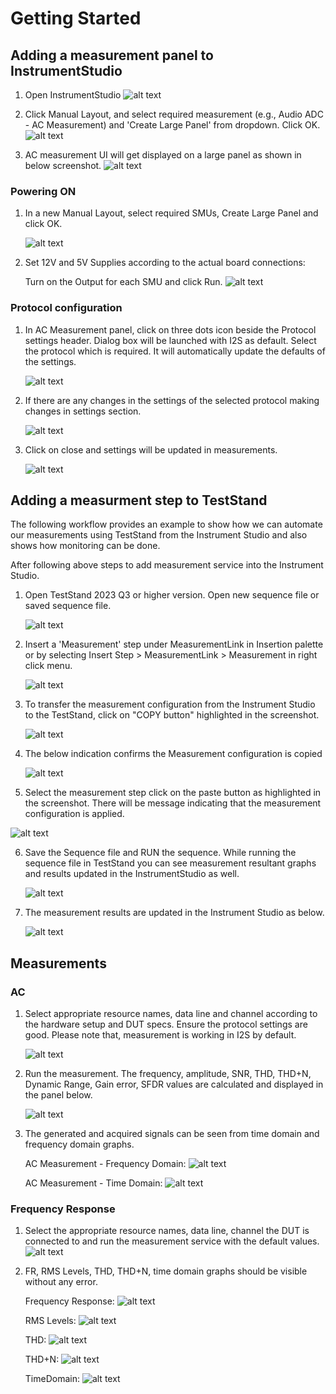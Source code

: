 # Getting Started

## Adding a measurement panel to InstrumentStudio

1. Open InstrumentStudio
   ![alt text](images/instr-studio-open-is.png)

2. Click Manual Layout, and select required measurement (e.g., Audio ADC - AC Measurement) and 'Create Large Panel' from dropdown. Click OK.
   ![alt text](images/instr-studio-manual-layout.png)

3. AC measurement UI will get displayed on a large panel as shown in below screenshot.
   ![alt text](images/instr-studio-ac-panel.png)


### Powering ON
1. In a new Manual Layout, select required SMUs, Create Large Panel and click OK.

   ![alt text](images/instr-studio-smu-selection.png)

2. Set 12V and 5V Supplies according to the actual board connections: 

   Turn on the Output for each SMU and click Run.
   ![alt text](images/instr-studio-smu-selection.png)

### Protocol configuration

1. In AC Measurement panel, click on three dots icon beside the Protocol settings header. Dialog box will be launched with I2S as default.
   Select the protocol which is required. It will automatically update the defaults of the settings.

   ![alt text](images/protocol-window.png)

2. If there are any changes in the settings of the selected protocol making changes in settings section.
   
   ![alt text](images/protocol-window.png)

3. Click on close and settings will be updated in measurements.
   
   ![alt text](images/close-window.png)

## Adding a measurment step to TestStand 

The following workflow provides an example to show how we can automate our measurements using TestStand from the Instrument Studio and also shows how monitoring can be done. 

After following above steps to add measurement service into the Instrument Studio.

1. Open TestStand 2023 Q3 or higher version. Open new sequence file or saved sequence file. 

   ![alt text](images/teststand-open-seq.png)

2. Insert a 'Measurement' step under MeasurementLink in Insertion palette or by selecting Insert Step > MeasurementLink > Measurement in right click menu.

   ![alt text](images/teststand-insert-measlink-step.png)

3. To transfer the measurement configuration from the Instrument Studio to the TestStand, click on "COPY button" highlighted in the screenshot.

   ![alt text](images/instr-studio-copy-meas-config.png)

4. The below indication confirms the Measurement configuration is copied

   ![alt text](images/instr-studio-meas-config-copied.png)

5. Select the measurement step click on the paste button as highlighted in the screenshot. There will be message indicating that the measurement configuration is applied.

  ![alt text](images/teststand-paste-config.png)

6. Save the Sequence file and RUN the sequence. While running the sequence file in TestStand you can see measurement resultant graphs and results  updated in the InstrumentStudio as well.

   ![alt text](images/teststand-run-seq.png)

7. The measurement results are updated in the Instrument Studio as below.

   ![alt text](images/instr-studio-results-from-ts.png)

## Measurements
### AC

1. Select appropriate resource names, data line and channel according to the hardware setup and DUT specs. Ensure the protocol settings are good. Please note that, measurement is working in I2S by default.

   ![alt text](images/ac-config.png)

2. Run the measurement. The frequency, amplitude, SNR, THD, THD+N, Dynamic Range, Gain error, SFDR values are calculated and displayed in the panel below.

   ![alt text](images/ac-meas-results.png)
3. The generated and acquired signals can be seen from time domain and frequency domain graphs.

   AC Measurement - Frequency Domain:
   ![alt text](images/ac-freq-domain.png)

   AC Measurement - Time Domain:
   ![alt text](images/ac-time-domain.png)

### Frequency Response

1. Select the appropriate resource names, data line, channel the DUT is connected to and run the measurement service with the default values.
   ![alt text](images/freq-resp-config.png)

2. FR, RMS Levels, THD, THD+N, time domain graphs should be visible without any error.

   Frequency Response:
   ![alt text](images/freq-resp-FR.png)

   RMS Levels:
   ![alt text](images/freq-resp-rms-levels.png)

   THD:
   ![alt text](images/freq-resp-thd.png)

   THD+N:
   ![alt text](images/freq-resp-thd-plus-n.png)

   TimeDomain:
   ![alt text](images/freq-resp-time-domain.png)
